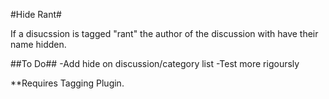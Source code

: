 #Hide Rant#

If a disucssion is tagged "rant" the author of the discussion with have their name hidden.

##To Do##
-Add hide on discussion/category list
-Test more rigoursly

**Requires Tagging Plugin.

